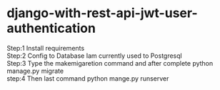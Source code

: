 # django-with-rest-api-jwt-user-authentication
Step:1 Install requirements  
Step:2 Config to Database Iam currently used to Postgresql     
Step:3 Type the makemigaretion command and after complete python manage.py migrate    
step:4 Then last command python mange.py runserver       
